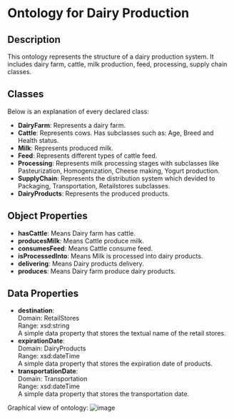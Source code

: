 # Ontology for Dairy Production

## Description
This ontology represents the structure of a dairy production system. It includes dairy farm, cattle, milk production, feed, processing, supply chain classes.

## Classes 
Below is an explanation of every declared class:
- **DairyFarm**: Represents a dairy farm. 
- **Cattle**: Represents cows. Has subclasses such as: Age, Breed and Health status.
- **Milk**: Represents produced milk. 
- **Feed**: Represents different types of cattle feed. 
- **Processing**: Represents milk processing stages with subclasses like Pasteurization, Homogenization, Cheese making, Yogurt production.
- **SupplyChain**: Represents the distribution system which devided to Packaging, Transportation, Retailstores subclasses.
- **DairyProducts**:  Represents the produced products.

## Object Properties
- **hasCattle**: Means Dairy farm has cattle.
- **producesMilk**: Means Cattle produce milk.
- **consumesFeed**: Means Cattle consume feed.
- **isProcessedInto**: Means Milk is processed into dairy products.
- **delivering**: Means Dairy products delivery.
- **produces**: Means Dairy farm produce dairy products.

## Data Properties
- **destination**:   
Domain: RetailStores  
Range: xsd:string  
A simple data property that stores the textual name of the retail stores.
- **expirationDate**:  
Domain: DairyProducts  
Range: xsd:dateTime  
A simple data property that stores the expiration date of products.
- **transportationDate**:  
Domain: Transportation  
Range: xsd:dateTime  
A simple data property that stores the transportation date.


Graphical view of ontology: ![image](https://github.com/user-attachments/assets/ad6a018c-84c3-4204-a9eb-06ee69c39ec3)



